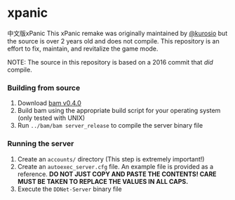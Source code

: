 # xpanic

中文版xPanic
This xPanic remake was originally maintained by [@kurosio](https://github.com/kurosio) but the source is over 2 years old and does not compile. This repository is an effort to fix, maintain, and revitalize the game mode.

NOTE: The source in this repository is based on a 2016 commit that *did* compile.

### Building from source

1. Download [bam v0.4.0](https://github.com/matricks/bam/releases/tag/v0.4.0)
2. Build bam using the appropriate build script for your operating system (only tested with UNIX)
3. Run `../bam/bam server_release` to compile the server binary file

### Running the server
1. Create an `accounts/` directory (This step is extremely important!)
2. Create an `autoexec_server.cfg` file. An example file is provided as a reference.
**DO NOT JUST COPY AND PASTE THE CONTENTS! CARE MUST BE TAKEN TO REPLACE THE VALUES IN ALL CAPS.**
3. Execute the `DDNet-Server` binary file
